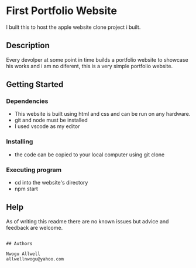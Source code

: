 # First Portfolio Website

I built this to host the apple website clone project i built.

## Description

Every devolper at some point in time builds a portfolio website to showcase his works and i am no diferent, this is a very simple portfolio website.

## Getting Started

### Dependencies

* This website is built using html and css and can be run on any hardware.
* git and node must be installed
* I used vscode as my editor


### Installing

* the code can be copied to your local computer using git clone

### Executing program

* cd into the website's directory
* npm start

## Help

As of writing this readme there are no known issues but advice and feedback are welcome.
```

## Authors

Nwogu Allwell  
allwellnwogu@yahoo.com




